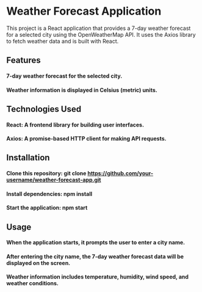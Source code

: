 # Weather Forecast Application
This project is a React application that provides a 7-day weather forecast for a selected city using the OpenWeatherMap API. It uses the Axios library to fetch weather data and is built with React.

## Features
#### 7-day weather forecast for the selected city.
#### Weather information is displayed in Celsius (metric) units.

## Technologies Used
#### React: A frontend library for building user interfaces.
#### Axios: A promise-based HTTP client for making API requests.

## Installation
#### Clone this repository: git clone https://github.com/your-username/weather-forecast-app.git
#### Install dependencies: npm install
#### Start the application: npm start

## Usage
#### When the application starts, it prompts the user to enter a city name.
#### After entering the city name, the 7-day weather forecast data will be displayed on the screen.
#### Weather information includes temperature, humidity, wind speed, and weather conditions.



